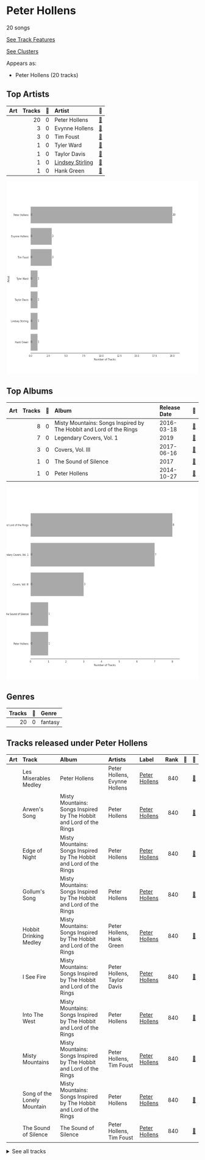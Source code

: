 # Peter Hollens

20 songs

[See Track Features](audio_features.md)

[See Clusters](clusters/overview.md)

Appears as:
- Peter Hollens (20 tracks)

## Top Artists

| Art | Tracks | 💚 | Artist | 🔗 |
|:---|---:|---:|:---|:---|
| <img src="https://i.scdn.co/image/ab6761610000e5eb5c2b393e7d8a0a1bdb64b231" alt="" width="50" /> | 20 | 0 | Peter Hollens | [🔗](https://open.spotify.com/artist/7EIbKyiLnEJ1Y074UIUyZJ) |
| <img src="https://i.scdn.co/image/ab6761610000e5ebf9c4a13ec9833826f03a183a" alt="" width="50" /> | 3 | 0 | Evynne Hollens | [🔗](https://open.spotify.com/artist/3nj3MfJCFFoKiRkAOW1R8c) |
| <img src="https://i.scdn.co/image/ab67616d0000b273c567eb6d2598c7013ed46ca2" alt="" width="50" /> | 3 | 0 | Tim Foust | [🔗](https://open.spotify.com/artist/2VtwFbDZzIoT9ZD0uR5HHD) |
| <img src="https://i.scdn.co/image/ab6761610000e5eb609be0ee540573fd49d1cdea" alt="" width="50" /> | 1 | 0 | Tyler Ward | [🔗](https://open.spotify.com/artist/5Hc9oDGvStNGmnj44m8sHg) |
| <img src="https://i.scdn.co/image/ab6761610000e5ebcefd7abc8e4cfd9680005cab" alt="" width="50" /> | 1 | 0 | Taylor Davis | [🔗](https://open.spotify.com/artist/480xKab3lUPhBBnCzlzqIu) |
| <img src="https://i.scdn.co/image/ab6761610000e5eb36c6fa1b8ff851988de641f8" alt="" width="50" /> | 1 | 0 | [Lindsey Stirling](../../artists/lindsey_stirling/overview.md) | [🔗](https://open.spotify.com/artist/378dH6EszOLFShpRzAQkVM) |
| <img src="https://i.scdn.co/image/ab67616d0000b2730c9a85ee07c806072c27392a" alt="" width="50" /> | 1 | 0 | Hank Green | [🔗](https://open.spotify.com/artist/2SQVGFEgP0UZTZC1re2ECh) |

![Bar chart of top 7 artists](../../images/labels/peter_hollens/artists.png)

## Top Albums

| Art | Tracks | 💚 | Album | Release Date | 🔗 |
|:---|---:|---:|:---|:---|:---|
| <img src="https://i.scdn.co/image/ab67616d0000b273cae786076f9dcdca74285732" alt="" width="50" /> | 8 | 0 | Misty Mountains: Songs Inspired by The Hobbit and Lord of the Rings | 2016-03-18 | [🔗](https://open.spotify.com/album/4GYDt4IqU8EZ6KJLHpPuOK) |
| <img src="https://i.scdn.co/image/ab67616d0000b27314c8e44d9a72ff95895d96ef" alt="" width="50" /> | 7 | 0 | Legendary Covers, Vol. 1 | 2019 | [🔗](https://open.spotify.com/album/1tFypxtPJ5A61j97TRhWnP) |
| <img src="https://i.scdn.co/image/ab67616d0000b27354f5c25dc365c6e1e1921047" alt="" width="50" /> | 3 | 0 | Covers, Vol. III | 2017-06-16 | [🔗](https://open.spotify.com/album/69zZ6utXSbC6dr6tdBsvNz) |
| <img src="https://i.scdn.co/image/ab67616d0000b2732787a9e5a9a46d8d566209c8" alt="" width="50" /> | 1 | 0 | The Sound of Silence | 2017 | [🔗](https://open.spotify.com/album/2csjrZ6lbV7wWvVTsEi7u0) |
| <img src="https://i.scdn.co/image/ab67616d0000b2733d0f26eb9219f5670aa84bda" alt="" width="50" /> | 1 | 0 | Peter Hollens | 2014-10-27 | [🔗](https://open.spotify.com/album/5kB9QXjsPtcUwvlj4w0dZV) |

![Bar chart of top 5 albums](../../images/labels/peter_hollens/albums.png)

## Genres

| Tracks | 💚 | Genre |
|---:|---:|:---|
| 20 | 0 | fantasy |



## Tracks released under Peter Hollens

| Art | Track | Album | Artists | Label | Rank | 💚 | 🔗 |
|:---|:---|:---|:---|:---|---:|:---|:---|
| <img src="https://i.scdn.co/image/ab67616d0000b2733d0f26eb9219f5670aa84bda" alt="" width="50" /> | Les Miserables Medley | Peter Hollens | Peter Hollens, Evynne Hollens | [Peter Hollens](.) | 840 | | [🔗](https://open.spotify.com/track/2qo9G9xV51aUpclzAYEU9W) |
| <img src="https://i.scdn.co/image/ab67616d0000b273cae786076f9dcdca74285732" alt="" width="50" /> | Arwen's Song | Misty Mountains: Songs Inspired by The Hobbit and Lord of the Rings | Peter Hollens | [Peter Hollens](.) | 840 | | [🔗](https://open.spotify.com/track/4H3LioOCKpZcE9jmvWqNcv) |
| <img src="https://i.scdn.co/image/ab67616d0000b273cae786076f9dcdca74285732" alt="" width="50" /> | Edge of Night | Misty Mountains: Songs Inspired by The Hobbit and Lord of the Rings | Peter Hollens | [Peter Hollens](.) | 840 | | [🔗](https://open.spotify.com/track/0nBeUCpjIu62kLU3MFjZbL) |
| <img src="https://i.scdn.co/image/ab67616d0000b273cae786076f9dcdca74285732" alt="" width="50" /> | Gollum's Song | Misty Mountains: Songs Inspired by The Hobbit and Lord of the Rings | Peter Hollens | [Peter Hollens](.) | 840 | | [🔗](https://open.spotify.com/track/61WvPK7oUmEeXJvdQx7Kd2) |
| <img src="https://i.scdn.co/image/ab67616d0000b273cae786076f9dcdca74285732" alt="" width="50" /> | Hobbit Drinking Medley | Misty Mountains: Songs Inspired by The Hobbit and Lord of the Rings | Peter Hollens, Hank Green | [Peter Hollens](.) | 840 | | [🔗](https://open.spotify.com/track/3lO8g6FU5zQlzdfW3zxNQ0) |
| <img src="https://i.scdn.co/image/ab67616d0000b273cae786076f9dcdca74285732" alt="" width="50" /> | I See Fire | Misty Mountains: Songs Inspired by The Hobbit and Lord of the Rings | Peter Hollens, Taylor Davis | [Peter Hollens](.) | 840 | | [🔗](https://open.spotify.com/track/3GDHe8EwGQMxDE1QuPitvw) |
| <img src="https://i.scdn.co/image/ab67616d0000b273cae786076f9dcdca74285732" alt="" width="50" /> | Into The West | Misty Mountains: Songs Inspired by The Hobbit and Lord of the Rings | Peter Hollens | [Peter Hollens](.) | 840 | | [🔗](https://open.spotify.com/track/46ZN4mhFy9De1fjlHGbYze) |
| <img src="https://i.scdn.co/image/ab67616d0000b273cae786076f9dcdca74285732" alt="" width="50" /> | Misty Mountains | Misty Mountains: Songs Inspired by The Hobbit and Lord of the Rings | Peter Hollens, Tim Foust | [Peter Hollens](.) | 840 | | [🔗](https://open.spotify.com/track/21sD95jUPmren2fGY0wxYE) |
| <img src="https://i.scdn.co/image/ab67616d0000b273cae786076f9dcdca74285732" alt="" width="50" /> | Song of the Lonely Mountain | Misty Mountains: Songs Inspired by The Hobbit and Lord of the Rings | Peter Hollens | [Peter Hollens](.) | 840 | | [🔗](https://open.spotify.com/track/1Ht9LvTpP6bZezGCL2BRHP) |
| <img src="https://i.scdn.co/image/ab67616d0000b2732787a9e5a9a46d8d566209c8" alt="" width="50" /> | The Sound of Silence | The Sound of Silence | Peter Hollens, Tim Foust | [Peter Hollens](.) | 840 | | [🔗](https://open.spotify.com/track/10kJzrXI48v0wzRBBPjo06) |


<details>
<summary>See all tracks</summary>

| Art | Track | Album | Artists | Label | Rank | 💚 | 🔗 |
|:---|:---|:---|:---|:---|---:|:---|:---|
| <img src="https://i.scdn.co/image/ab67616d0000b27354f5c25dc365c6e1e1921047" alt="" width="50" /> | Hamilton Medley | Covers, Vol. III | Peter Hollens | [Peter Hollens](.) | 840 | | [🔗](https://open.spotify.com/track/7HU8e7VCXuhOSaDoQ5UBwn) |
| <img src="https://i.scdn.co/image/ab67616d0000b27354f5c25dc365c6e1e1921047" alt="" width="50" /> | Mad World | Covers, Vol. III | Peter Hollens | [Peter Hollens](.) | 840 | | [🔗](https://open.spotify.com/track/3K3mORNnlUXodukHH0sDjr) |
| <img src="https://i.scdn.co/image/ab67616d0000b27354f5c25dc365c6e1e1921047" alt="" width="50" /> | Phantom of the Opera Medley | Covers, Vol. III | Peter Hollens, Evynne Hollens | [Peter Hollens](.) | 840 | | [🔗](https://open.spotify.com/track/7FpJ62ZQtyitL40diEH9vf) |
| <img src="https://i.scdn.co/image/ab67616d0000b27314c8e44d9a72ff95895d96ef" alt="" width="50" /> | Bridge Over Troubled Water | Legendary Covers, Vol. 1 | Peter Hollens, Tim Foust | [Peter Hollens](.) | 840 | | [🔗](https://open.spotify.com/track/1My1VVTQAO9cAGJw7BhpTa) |
| <img src="https://i.scdn.co/image/ab67616d0000b27314c8e44d9a72ff95895d96ef" alt="" width="50" /> | Fields of Gold | Legendary Covers, Vol. 1 | Peter Hollens, Tyler Ward, [Lindsey Stirling](../../artists/lindsey_stirling/overview.md) | [Peter Hollens](.) | 840 | | [🔗](https://open.spotify.com/track/0sLEBadE1MXYXDiugLoEe6) |
| <img src="https://i.scdn.co/image/ab67616d0000b27314c8e44d9a72ff95895d96ef" alt="" width="50" /> | Imagine | Legendary Covers, Vol. 1 | Peter Hollens | [Peter Hollens](.) | 840 | | [🔗](https://open.spotify.com/track/4oiGtuMHFcfOcIDQyY52wy) |
| <img src="https://i.scdn.co/image/ab67616d0000b27314c8e44d9a72ff95895d96ef" alt="" width="50" /> | Lullaby | Legendary Covers, Vol. 1 | Peter Hollens | [Peter Hollens](.) | 840 | | [🔗](https://open.spotify.com/track/6vqc1KcIaO0NmQLaAJApqe) |
| <img src="https://i.scdn.co/image/ab67616d0000b27314c8e44d9a72ff95895d96ef" alt="" width="50" /> | Over the Rainbow | Legendary Covers, Vol. 1 | Peter Hollens | [Peter Hollens](.) | 840 | | [🔗](https://open.spotify.com/track/76ko6F6QRmiviFILuF9g6J) |
| <img src="https://i.scdn.co/image/ab67616d0000b27314c8e44d9a72ff95895d96ef" alt="" width="50" /> | The Prayer | Legendary Covers, Vol. 1 | Peter Hollens, Evynne Hollens | [Peter Hollens](.) | 840 | | [🔗](https://open.spotify.com/track/22NQSPn3K3NUzoVe4zbQWU) |
| <img src="https://i.scdn.co/image/ab67616d0000b27314c8e44d9a72ff95895d96ef" alt="" width="50" /> | You Raise Me Up - A Cappella | Legendary Covers, Vol. 1 | Peter Hollens | [Peter Hollens](.) | 840 | | [🔗](https://open.spotify.com/track/57EvTXkeuxNPWxQYIdW5AY) |

</details>

